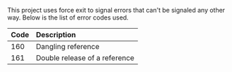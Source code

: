 This project uses force exit to signal errors that can't be signaled any other way.
Below is the list of error codes used.

| Code | Description                   |
|------|:------------------------------|
| 160  | Dangling reference            |
| 161  | Double release of a reference |
